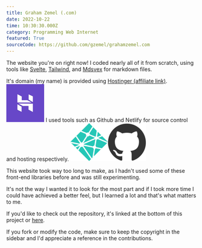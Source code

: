 ```yaml
---
title: Graham Zemel (.com)
date: 2022-10-22
time: 10:30:30.000Z
category: Programming Web Internet
featured: True
sourceCode: https://github.com/gzemel/grahamzemel.com 
---
```

The website you're on right now! I coded nearly all of it from scratch, using tools like [Svelte](https://svelte.dev/), [Tailwind](https://tailwindcss.com/), and [Mdsvex](https://mdsvex.pngwn.io/) for markdown files. 

It's domain (my name) is provided using [Hostinger (affiliate link)](https://hostinger.com?REFERRALCODE=1GRAHAM51).
![Hostinger](./hostinger.png)
I used tools such as Github and Netlify for source control and hosting respectively.
![Netlify](./netlify.png)![Github](./github.png)

This website took way too long to make, as I hadn't used some of these front-end libraries before and was still experimenting. 

It's not the way I wanted it to look for the most part and if I took more time I could have achieved a better feel, but I learned a lot and that's what matters to me.

If you'd like to check out the repository, it's linked at the bottom of this project or [here](https://github.com/gzemel/grahamzemel.com).

If you fork or modify the code, make sure to keep the copyright in the sidebar and I'd appreciate a reference in the contributions. 